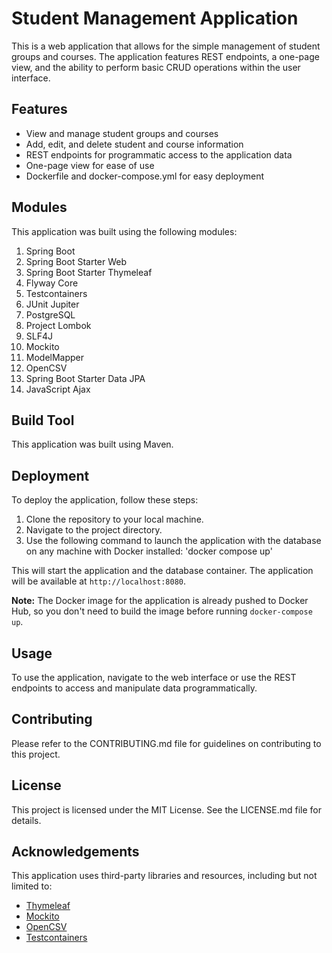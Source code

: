 # Student Management Application

This is a web application that allows for the simple management of student groups and courses. The application features REST endpoints, a one-page view, and the ability to perform basic CRUD operations within the user interface.

## Features

* View and manage student groups and courses
* Add, edit, and delete student and course information
* REST endpoints for programmatic access to the application data
* One-page view for ease of use
* Dockerfile and docker-compose.yml for easy deployment

## Modules

This application was built using the following modules:

1. Spring Boot
2. Spring Boot Starter Web
3. Spring Boot Starter Thymeleaf
4. Flyway Core
5. Testcontainers
6. JUnit Jupiter
7. PostgreSQL
8. Project Lombok
9. SLF4J
10. Mockito
11. ModelMapper
12. OpenCSV
13. Spring Boot Starter Data JPA
14. JavaScript Ajax

## Build Tool

This application was built using Maven.

## Deployment

To deploy the application, follow these steps:

1. Clone the repository to your local machine.
2. Navigate to the project directory.
3. Use the following command to launch the application with the database on any machine with Docker installed: 'docker compose up'

This will start the application and the database container. The application will be available at `http://localhost:8080`.

**Note:** The Docker image for the application is already pushed to Docker Hub, so you don't need to build the image before running `docker-compose up`.

## Usage

To use the application, navigate to the web interface or use the REST endpoints to access and manipulate data programmatically.

## Contributing

Please refer to the CONTRIBUTING.md file for guidelines on contributing to this project.

## License

This project is licensed under the MIT License. See the LICENSE.md file for details.

## Acknowledgements

This application uses third-party libraries and resources, including but not limited to:

* [Thymeleaf](https://www.thymeleaf.org/)
* [Mockito](https://site.mockito.org/)
* [OpenCSV](http://opencsv.sourceforge.net/)
* [Testcontainers](https://www.testcontainers.org/)
